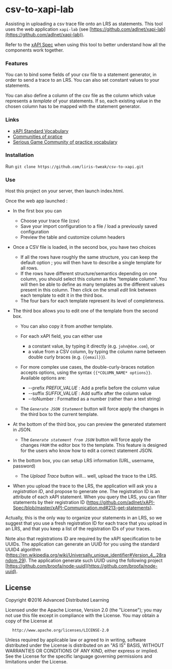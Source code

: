 # csv-to-xapi-lab
Assisting in uploading a csv trace file onto an LRS as statements. This tool uses the web application `xapi-lab` (see [https://github.com/adlnet/xapi-lab](https://github.com/adlnet/xapi-lab)).

Refer to the [xAPI Spec](https://github.com/adlnet/xAPI-Spec/blob/master/xAPI.md) when using this tool to better understand how all the components work together.

### Features

You can to bind some fields of your csv file to a statement generator, in order to send a trace to an LRS. You can also set constant values to your statements.

You can also define a column of the csv file as the column which value represents a *template* of your statements. If so, each existing value in the chosen column has to be mapped with the statement generator.

### Links

 * [xAPI Standard Vocabulary](http://xapi.vocab.pub/datasets/adl/)
 * [Communities of pratice](https://www.adlnet.gov/adl-research/performance-tracking-analysis/experience-api/xapi-community-of-practice-cop/)
 * [Serious Game Community of practice vocabulary](http://xapi.e-ucm.es/vocab/seriousgames)


### Installation

Run `git clone https://github.com/liris-tweak/csv-to-xapi.git`

### Use

Host this project on your server, then launch index.html.

Once the web app launched :

 * In the first box you can

     + Choose your trace file (csv)
     + Save your import configuration to a file / load a previously saved configuration
     + Preview the table and customize column headers


 * Once a CSV file is loaded, in the second box, you have two choices

     + If all the rows have roughly the same structure, you can keep the default option ;
       you will then have to describe a single template for all rows.
     + If the rows have different structure/semantics depending on one column,
       you should select this column as the "template column".
       You will then be able to define as many templates as the different values
       present in this column.
     Then click on the small *edit* link between each template to edit it in the third box.
     + The four bars for each template represent its level of completeness.


 * The third box allows you to edit one of the template from the second box.

     + You can also copy it from another template.
     + For each xAPI field, you can either use
       - a constant value, by typing it directly (e.g. ``john@doe.com``), or
       - a value from a CSV column,
         by typing the column name between double curly braces (e.g. ``{{email}}``).

     + For more complex use cases, the double-curly-braces notation accepts options,
       using the syntax ``{{*COLUMN_NAME* options}}``. Available options are:
       - --prefix *PREFIX_VALUE* : Add a prefix before the column value
       - --suffix *SUFFIX_VALUE* : Add suffix after the column value
       - --toNumber              : Formatted as a number (rather than a text string)
     + The *`Generate JSON Statement`* button will force apply the changes in the third box to the current template.


 * At the bottom of the third box, you can preview the generated statement in JSON.
    + The *`Generate statement from JSON`* button will force apply the changes `FROM` the editor box `TO` the template. This feature is designed for the users who know how to edit a correct statement JSON.



 * In the bottom box, you can setup LRS information (URL, username, password)
   + The *Upload Trace* button will... well, upload the trace to the LRS.


 *  When you upload the trace to the LRS, the application will ask you a *registration ID*, and propose to generate one.
   The registration ID is an attribute of each xAPI statement. When you query the LRS, you can filter statements by their registration ID (https://github.com/adlnet/xAPI-Spec/blob/master/xAPI-Communication.md#213-get-statements).

   Actually, this is the only way to organize your statements in an LRS, so we suggest that you use a fresh registration ID for each trace that you upload in an LRS, and that you keep a list of the registration IDs of your traces.

   Note also that registrations ID are required by the xAPI specification to be UUIDs. The application can generate an UUID for you using the standard UUID4 algorithm (https://en.wikipedia.org/wiki/Universally_unique_identifier#Version_4_.28random.29). The application generate such UUID using the following project [https://github.com/broofa/node-uuid](https://github.com/broofa/node-uuid).

## License
   Copyright &copy;2016 Advanced Distributed Learning

   Licensed under the Apache License, Version 2.0 (the "License");
   you may not use this file except in compliance with the License.
   You may obtain a copy of the License at

       http://www.apache.org/licenses/LICENSE-2.0

   Unless required by applicable law or agreed to in writing, software
   distributed under the License is distributed on an "AS IS" BASIS,
   WITHOUT WARRANTIES OR CONDITIONS OF ANY KIND, either express or implied.
   See the License for the specific language governing permissions and
   limitations under the License.
